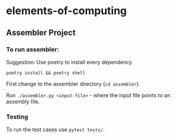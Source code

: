 # elements-of-computing

## Assembler Project

### To run assembler:

Suggestion: Use poetry to install every dependency

`poetry install && poetry shell`

First change to the assembler directory (`cd assembler`).

Run `./assembler.py <input-file>` - where the input file points to an assembly file.


### Testing

To run the test cases use `pytest tests/`.
